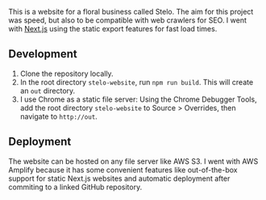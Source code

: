 This is a website for a floral business called Stelo. The aim for this project was speed, but also to be compatible with web crawlers for SEO. I went with [Next.js](https://nextjs.org/) using the static export features for fast load times. 

## Development
1. Clone the repository locally.
2. In the root directory `stelo-website`, run `npm run build`. This will create an `out` directory.
3. I use Chrome as a static file server: Using the Chrome Debugger Tools, add the root directory `stelo-website` to Source > Overrides, then navigate to `http://out`.

## Deployment
The website can be hosted on any file server like AWS S3. I went with AWS Amplify because it has some convenient features like out-of-the-box support for static Next.js websites and automatic deployment after commiting to a linked GitHub repository.
